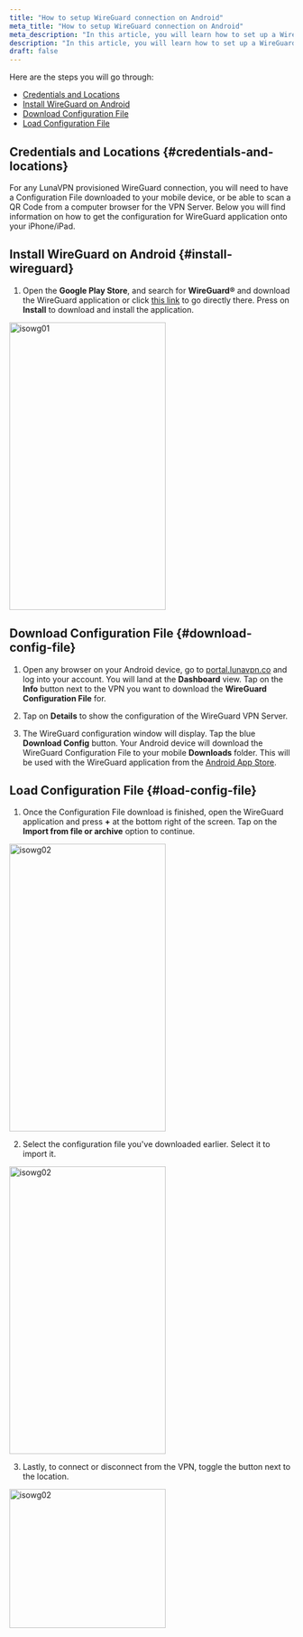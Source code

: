 ```yaml
---
title: "How to setup WireGuard connection on Android"
meta_title: "How to setup WireGuard connection on Android"
meta_description: "In this article, you will learn how to set up a WireGuard connection on your Android device."
description: "In this article, you will learn how to set up a WireGuard connection on your Android device."
draft: false
---
```


Here are the steps you will go through:

- [Credentials and Locations](#credentials-and-locations)
- [Install WireGuard on Android](#install-wireguard)
- [Download Configuration File](#download-config-file)
- [Load Configuration File](#load-config-file)


## Credentials and Locations {#credentials-and-locations}

For any LunaVPN provisioned WireGuard connection, you will need to have a Configuration File downloaded to your mobile device, or be able to scan a QR Code from a computer browser for the VPN Server. Below you will find information on how to get the configuration for WireGuard application onto your iPhone/iPad.


## Install WireGuard on Android {#install-wireguard}

1. Open the **Google Play Store**, and search for **WireGuard&reg;** and download the WireGuard application or click [this link](https://play.google.com/store/apps/details?id=com.wireguard.android "WireGuard on Google Play Store") to go directly there. Press on **Install** to download and install the application.

<img src="https://lunavpn.co/images/faq-articles/Androidwg01.webp" alt="isowg01" width="277" height="509">



## Download Configuration File {#download-config-file}

1. Open any browser on your Android device, go to [portal.lunavpn.co](https://portal.lunavpn.co "LunaVPN Portal") and log into your account. You will land at the **Dashboard** view. Tap on the **Info** button next to the VPN you want to download the **WireGuard Configuration File** for.

2. Tap on **Details** to show the configuration of the WireGuard VPN Server.

3. The WireGuard configuration window will display. Tap the blue **Download Config** button. Your Android device will download the WireGuard Configuration File to your mobile **Downloads** folder. This will be used with the WireGuard application from the [Android App Store](https://apps.apple.com/us/app/wireguard/id1441195209 "WireGuard on Google Play Store").


## Load Configuration File {#load-config-file}

1. Once the Configuration File download is finished, open the WireGuard application and press **+** at the bottom right of the screen. Tap on the **Import from file or archive** option to continue.

<img src="https://lunavpn.co/images/faq-articles/Androidwg02.webp" alt="isowg02" width="277" height="509">

2. Select the configuration file you've downloaded earlier. Select it to import it.

<img src="https://lunavpn.co/images/faq-articles/Androidwg03.webp" alt="isowg02" width="277" height="509">

3. Lastly, to connect or disconnect from the VPN, toggle the button next to the location.

<img src="https://lunavpn.co/images/faq-articles/Androidwg05.webp" alt="isowg02" width="277" height="246">
